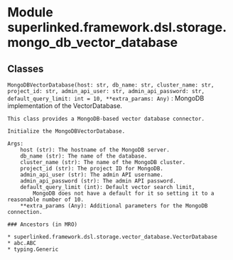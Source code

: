 Module superlinked.framework.dsl.storage.mongo_db_vector_database
=================================================================

Classes
-------

`MongoDBVectorDatabase(host: str, db_name: str, cluster_name: str, project_id: str, admin_api_user: str, admin_api_password: str, default_query_limit: int = 10, **extra_params: Any)`
:   MongoDB implementation of the VectorDatabase.
    
    This class provides a MongoDB-based vector database connector.
    
    Initialize the MongoDBVectorDatabase.
    
    Args:
        host (str): The hostname of the MongoDB server.
        db_name (str): The name of the database.
        cluster_name (str): The name of the MongoDB cluster.
        project_id (str): The project ID for MongoDB.
        admin_api_user (str): The admin API username.
        admin_api_password (str): The admin API password.
        default_query_limit (int): Default vector search limit,
            MongoDB does not have a default for it so setting it to a reasonable number of 10.
        **extra_params (Any): Additional parameters for the MongoDB connection.

    ### Ancestors (in MRO)

    * superlinked.framework.dsl.storage.vector_database.VectorDatabase
    * abc.ABC
    * typing.Generic